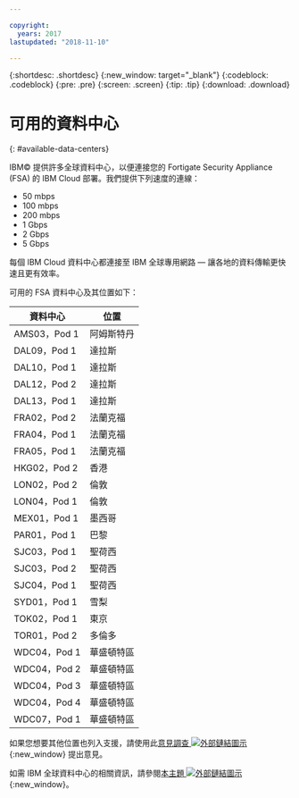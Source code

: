 ```yaml
---

copyright:
  years: 2017
lastupdated: "2018-11-10"

---
```


{:shortdesc: .shortdesc}
{:new_window: target="_blank"}
{:codeblock: .codeblock}
{:pre: .pre}
{:screen: .screen}
{:tip: .tip}
{:download: .download}

# 可用的資料中心
{: #available-data-centers}

IBM© 提供許多全球資料中心，以便連接您的 Fortigate Security Appliance (FSA) 的 IBM Cloud 部署。我們提供下列速度的連線：

* 50 mbps
* 100 mbps
* 200 mbps
* 1 Gbps
* 2 Gbps
* 5 Gbps

每個 IBM Cloud 資料中心都連接至 IBM 全球專用網路 — 讓各地的資料傳輸更快速且更有效率。

可用的 FSA 資料中心及其位置如下：

|資料中心|位置|
| ----------- | -------- |
| AMS03，Pod 1 |阿姆斯特丹|
| DAL09，Pod 1 |達拉斯|
| DAL10，Pod 1 |達拉斯|
| DAL12，Pod 2 |達拉斯|
| DAL13，Pod 1 |達拉斯|
| FRA02，Pod 2 |法蘭克福|
| FRA04，Pod 1 |法蘭克福|
| FRA05，Pod 1 |法蘭克福|
| HKG02，Pod 2 |香港|
| LON02，Pod 2 |倫敦|
| LON04，Pod 1 |倫敦|
| MEX01，Pod 1 |墨西哥|
| PAR01，Pod 1 |巴黎|
| SJC03，Pod 1 |聖荷西|
| SJC03，Pod 2 |聖荷西|
| SJC04，Pod 1 |聖荷西|
| SYD01，Pod 1 |雪梨|
| TOK02，Pod 1 |東京|
| TOR01，Pod 2 |多倫多|
| WDC04，Pod 1 |華盛頓特區|
| WDC04，Pod 2 |華盛頓特區|
| WDC04，Pod 3 |華盛頓特區|
| WDC04，Pod 4 |華盛頓特區|
| WDC07，Pod 1 |華盛頓特區|

如果您想要其他位置也列入支援，請使用此[意見調查 ![外部鏈結圖示](../../icons/launch-glyph.svg "外部鏈結圖示")](http://ibm.biz/firewalllocations){:new_window} 提出意見。

如需 IBM 全球資料中心的相關資訊，請參閱[本主題 ![外部鏈結圖示](../../icons/launch-glyph.svg "外部鏈結圖示")](https://www.ibm.com/cloud-computing/bluemix/data-centers){:new_window}。
